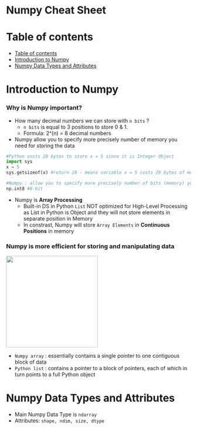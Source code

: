 # Numpy Cheat Sheet
# Table of contents
- [Table of contents](#table-of-contents)
- [Introduction to Numpy](#introduction-to-numpy)
- [Numpy Data Types and Attributes](numpy-data-types-and-attributes)

# Introduction to Numpy
### Why is Numpy important?
- How many decimal numbers we can store with `n bits` ? 
  - `n bits` is equal to 3 positions to store 0 & 1. 
  - Formula: 2^(n) = 8 decimal numbers
- Numpy allow you to specify more precisely number of memory you need for storing the data
```Python
#Python costs 28 bytes to store x = 5 since it is Integer Object
import sys
x = 5
sys.getsizeof(x) #return 28 - means variable x = 5 costs 28 bytes of memory

#Numpy : allow you to specify more precisely number of bits (memory) you need for storing the data
np.int8 #8-bit
```
- Numpy is **Array Processing**
  - Built-in DS in Python `List` NOT optimized for High-Level Processing as List in Python is Object and they will not store elements in separate position in Memory
  - In constrast, Numpy will store `Array Elements` in **Continuous Positions** in memory

### Numpy is  more efficient for storing and manipulating data

<img src="https://user-images.githubusercontent.com/64508435/108620727-1a814680-7469-11eb-8871-f8f2bd203a7d.png" height="250"/>

- `Numpy array` : essentially contains a single pointer to one contiguous block of data
- `Python list` : contains a pointer to a block of pointers, each of which in turn points to a full Python object

# Numpy Data Types and Attributes
- Main Numpy Data Type is `ndarray`
- Attributes: `shape, ndim, size, dtype`
